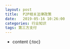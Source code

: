```yaml
---
layout: post
title:  P2P相关法律政策
date:   2019-05-16 10:26:00
categories: 行业知识
tags: 第三方支付
---
```



* content
{:toc}


